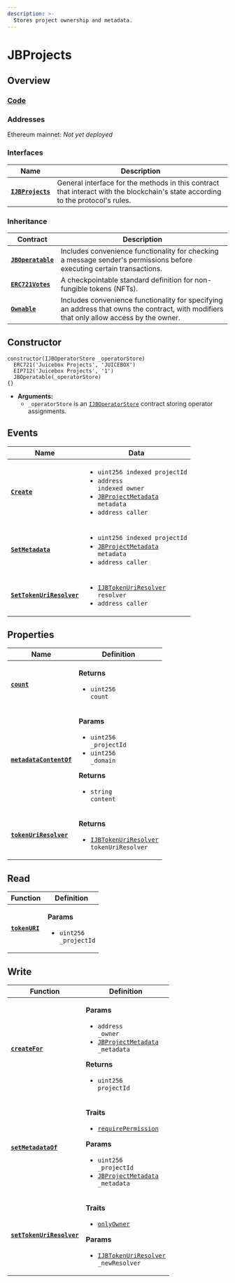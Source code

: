 ```yaml
---
description: >-
  Stores project ownership and metadata.
---
```


# JBProjects

## Overview

### [Code](https://github.com/jbx-protocol/juice-contracts-v2/blob/main/contracts/JBProjects.sol)

### **Addresses**

Ethereum mainnet: _Not yet deployed_

### **Interfaces**

| Name                                                 | Description                                                                                                                              |
| ---------------------------------------------------- | ---------------------------------------------------------------------------------------------------------------------------------------- |
| [**`IJBProjects`**](/protocol/api/interfaces/ijbprojects.md) | General interface for the methods in this contract that interact with the blockchain's state according to the protocol's rules. |

### **Inheritance**

| Contract                                                                     | Description                                                                                                           |
| ---------------------------------------------------------------------------- | --------------------------------------------------------------------------------------------------------------------- |
| [**`JBOperatable`**](/protocol/api/contracts/or-abstract/jboperatable/)                           | Includes convenience functionality for checking a message sender's permissions before executing certain transactions. |
| [**`ERC721Votes`**](https://docs.openzeppelin.com/contracts/4.x/api/token/erc721#ERC721Votes) | A checkpointable standard definition for non-fungible tokens (NFTs).                                                                  |
| [**`Ownable`**](https://docs.openzeppelin.com/contracts/4.x/api/access#Ownable) | Includes convenience functionality for specifying an address that owns the contract, with modifiers that only allow access by the owner. |

## Constructor

```solidity
constructor(IJBOperatorStore _operatorStore)
  ERC721('Juicebox Projects', 'JUICEBOX')
  EIP712('Juicebox Projects', '1')
  JBOperatable(_operatorStore)
{}
```

* **Arguments:**
  * `_operatorStore` is an [`IJBOperatorStore`](/protocol/api/interfaces/ijboperatorstore.md) contract storing operator assignments.

## Events

| Name                                                                                                      | Data                                                                                                                                                                                                                                 |
| --------------------------------------------------------------------------------------------------------- | ------------------------------------------------------------------------------------------------------------------------------------------------------------------------------------------------------------------------------------ |
| [**`Create`**](/protocol/api/contracts/jbprojects/events/create.md)                                                                          | <ul><li><code>uint256 indexed projectId</code></li><li><code>address indexed owner</code></li><li><code>[JBProjectMetadata](/protocol/api/data-structures/jbprojectmetadata.md) metadata</code></li><li><code>address caller</code></li></ul>                  |
| [**`SetMetadata`**](/protocol/api/contracts/jbprojects/events/setmetadata.md) | <ul><li><code>uint256 indexed projectId</code></li><li><code>[JBProjectMetadata](/protocol/api/data-structures/jbprojectmetadata.md) metadata</code></li><li><code>address caller</code></li></ul>                                                                                                         |
| [**`SetTokenUriResolver`**](/protocol/api/contracts/jbprojects/events/settokenuriresolver.md) | <ul><li><code>[IJBTokenUriResolver](/protocol/api/interfaces/ijbtokenuriresolver.md) resolver</code></li><li><code>address caller</code></li></ul>                                                                                                         |

## Properties

| Name                                                                                                        | Definition                                                                                                                                                                 |
| ----------------------------------------------------------------------------------------------------------- | -------------------------------------------------------------------------------------------------------------------------------------------------------------------------- |
| [**`count`**](/protocol/api/contracts/jbprojects/properties/count.md)                                                                          | <p><strong>Returns</strong></p><ul><li><code>uint256 count</code></li></ul>                                                                                                |
| [**`metadataContentOf`**](/protocol/api/contracts/jbprojects/properties/metadatacontentof.md) | <p><strong>Params</strong></p><ul><li><code>uint256 _projectId</code></li><li><code>uint256 _domain</code></li></ul><p><strong>Returns</strong></p><ul><li><code>string content</code></li></ul>                    |
| [**`tokenUriResolver`**](/protocol/api/contracts/jbprojects/properties/tokenuriresolver.md) | <p><strong>Returns</strong></p><ul><li><code>[IJBTokenUriResolver](/protocol/api/interfaces/ijbtokenuriresolver.md) tokenUriResolver</code></li></ul>                    |

## Read

| Function                                                                                                     | Definition                                                                                                                                                                                                                                                                                                                      |
| ------------------------------------------------------------------------------------------------------------ | ------------------------------------------------------------------------------------------------------------------------------------------------------------------------------------------------------------------------------------------------------------------------------------------------------------------------------- |
| [**`tokenURI`**](/protocol/api/contracts/jbprojects/read/tokenuri.md) | <p><strong>Params</strong></p><ul><li><code>uint256 _projectId</code></li></ul>                                                                                                                          |

## Write

| Function                                                                                                     | Definition                                                                                                                                                                                                                                                                                                                      |
| ------------------------------------------------------------------------------------------------------------ | ------------------------------------------------------------------------------------------------------------------------------------------------------------------------------------------------------------------------------------------------------------------------------------------------------------------------------- |
| [**`createFor`**](/protocol/api/contracts/jbprojects/write/createfor.md)                                                                        | <p><strong>Params</strong></p><ul><li><code>address _owner</code></li><li><code>[JBProjectMetadata](/protocol/api/data-structures/jbprojectmetadata.md) _metadata</code></li></ul><p><strong>Returns</strong></p><ul><li><code>uint256 projectId</code></li></ul>                                             |
| [**`setMetadataOf`**](/protocol/api/contracts/jbprojects/write/setmetadataof.md) | <p><strong>Traits</strong></p><ul><li><code>[requirePermission](/protocol/api/contracts/or-abstract/jboperatable/modifiers/requirepermission.md)</code></li></ul><p><strong>Params</strong></p><ul><li><code>uint256 _projectId</code></li><li><code>[JBProjectMetadata](/protocol/api/data-structures/jbprojectmetadata.md) _metadata</code></li></ul>                                                                                                                          |
| [**`setTokenUriResolver`**](/protocol/api/contracts/jbprojects/write/settokenuriresolver.md) | <p><strong>Traits</strong></p><ul><li><code>[onlyOwner](https://docs.openzeppelin.com/contracts/4.x/api/access#Ownable-onlyOwner--)</code></li></ul><p><strong>Params</strong></p><ul><li><code>[IJBTokenUriResolver](/protocol/api/interfaces/ijbtokenuriresolver.md) _newResolver</code></li></ul>                                                                                                                          |
